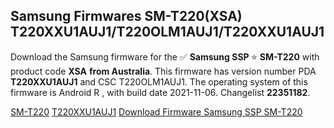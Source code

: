 <h2>Samsung Firmwares SM-T220(XSA) T220XXU1AUJ1/T220OLM1AUJ1/T220XXU1AUJ1</h2>
Download the Samsung firmware for the ✅ <strong>Samsung SSP </strong> ⭐ <strong>SM-T220</strong> with product code <strong>XSA</strong> <strong> from Australia</strong>. This firmware has version number PDA <strong>T220XXU1AUJ1</strong> and CSC T220OLM1AUJ1. The operating system of this firmware is Android R , with build date 2021-11-06. Changelist <strong>22351182</strong>.


[SM-T220](https://samfirm.shop/samsung/model/SM-T220)
[T220XXU1AUJ1](https://samfirm.shop/samsung/pda/T220XXU1AUJ1)
[Download Firmware Samsung SSP SM-T220](https://samfirm.shop/samsung/firmware/472409)
